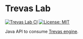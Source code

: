 # Trevas Lab

[![Trevas Lab CI](https://github.com/InseeFrLab/Trevas-Lab/actions/workflows/ci.yml/badge.svg)](https://github.com/InseeFrLab/Trevas-Lab/actions/workflows/ci.yml)
[![License: MIT](https://img.shields.io/badge/License-MIT-blue.svg)](https://opensource.org/licenses/MIT)

Java API to consume [Trevas engine](https://github.com/InseeFr/Trevas).
